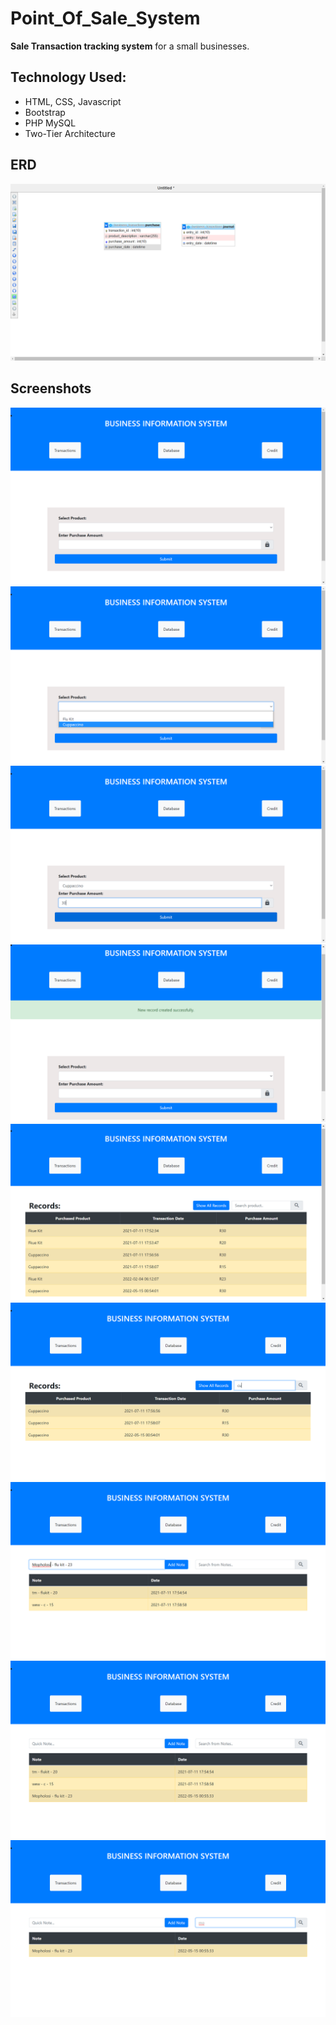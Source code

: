 # Point_Of_Sale_System
**Sale Transaction tracking system** for a small businesses.

## Technology Used:
- HTML, CSS, Javascript
- Bootstrap
- PHP MySQL
- Two-Tier Architecture

## ERD
<img src="./Screenshots/Screenshot (27).png" />

## Screenshots
<img src="./Screenshots/Screenshot (18).png" />
<img src="./Screenshots/Screenshot (19).png" />
<img src="./Screenshots/Screenshot (20).png" />
<img src="./Screenshots/Screenshot (21).png" />
<img src="./Screenshots/Screenshot (22).png" />
<img src="./Screenshots/Screenshot (23).png" />
<img src="./Screenshots/Screenshot (24).png" />
<img src="./Screenshots/Screenshot (25).png" />
<img src="./Screenshots/Screenshot (26).png" />



